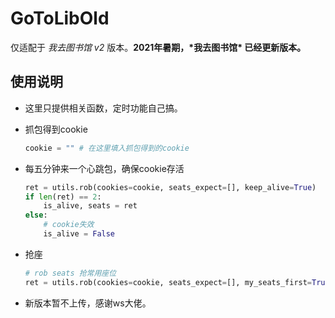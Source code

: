 # GoToLibOld

仅适配于 *我去图书馆 v2* 版本。**2021年暑期，\*我去图书馆\* 已经更新版本。**

## 使用说明

- 这里只提供相关函数，定时功能自己搞。

- 抓包得到cookie

  ```python
  cookie = "" # 在这里填入抓包得到的cookie
  ```

- 每五分钟来一个心跳包，确保cookie存活

  ``````python
  ret = utils.rob(cookies=cookie, seats_expect=[], keep_alive=True)
  if len(ret) == 2:
      is_alive, seats = ret
  else:
      # cookie失效
      is_alive = False
  ``````

- 抢座

  ```python
  # rob seats 抢常用座位
  ret = utils.rob(cookies=cookie, seats_expect=[], my_seats_first=True)
  ```

- 新版本暂不上传，感谢ws大佬。